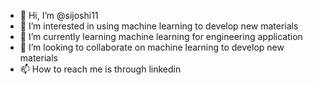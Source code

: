 - 👋 Hi, I’m @sijoshi11
- 👀 I’m interested in using machine learning to develop new materials
- 🌱 I’m currently learning machine learning for engineering application
- 💞️ I’m looking to collaborate on machine learning to develop new materials
- 📫 How to reach me is through linkedin

<!---
sijoshi11/sijoshi11 is a ✨ special ✨ repository because its `README.md` (this file) appears on your GitHub profile.
You can click the Preview link to take a look at your changes.
--->
